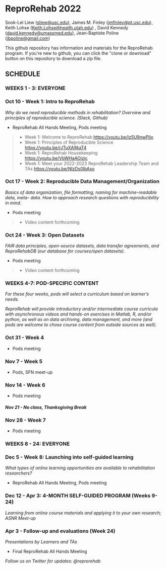 # ReproRehab 2022

Sook-Lei Liew (sliew@usc.edu), James M. Finley (jmfinley@pt.usc.edu), Keith Lohse (Keith.Lohse@health.utah.edu) , David Kennedy (david.kennedy@umassmed.edu), Jean-Baptiste Poline (jbpoline@gmail.com)

This github repository has information and materials for the ReproRehab program. If you're new to github, you can click the "clone or download" button on this repository to download a zip file. 

## SCHEDULE

### **WEEKS 1 - 3: EVERYONE**
### Oct 10 - Week 1: Intro to ReproRehab 
*Why do we need reproducible methods in rehabilitation? Overview and principles of reproducible science. (Slack, Github)*
- ReproRehab All Hands Meeting, Pods meeting

> - Week 1: Welcome to ReproRehab https://youtu.be/lz5U9nwPIjo
> - Week 1: Principles of Reproducible Science https://youtu.be/rJTuXA9kaT4
> - Week 1: ReproRehab Housekeeping https://youtu.be/VbWHaAOizic
> - Week 1: Meet your 2022-2023 ReproRehab Leadership Team and TAs https://youtu.be/NIzDs0IbAxo

### Oct 17 - Week 2: Reproducible Data Management/Organization 
*Basics of data organization, file formatting, naming for machine-readable data, meta- data. How to approach research questions with reproducibility in mind.*
- Pods meeting
> - Video content forthcoming

### Oct 24 - Week 3: Open Datasets
*FAIR data principles, open-source datasets, data transfer agreements, and ReproRehabDB (our database for courses/open datasets).*
- Pods meeting
> - Video content forthcoming


### **WEEKS 4-7: POD-SPECIFIC CONTENT**
*For these four weeks, pods will select a curriculum based on learner’s needs.*

*ReproRehab will provide introductory and/or intermediate course curricula with asynchronous videos and hands-on exercises in Matlab, R, and/or python, as well as on data archiving, data management, and more (and pods are welcome to chose course content from outside sources as well).*


### Oct 31 - Week 4
- Pods meeting

### Nov 7 - Week 5
- Pods, SFN meet-up

### Nov 14 - Week 6
- Pods meeting

#### *Nov 21 - No class, Thanksgiving Break*

### Nov 28 - Week 7
- Pods meeting

### **WEEKS 8 - 24: EVERYONE**

### Dec 5 - Week 8: Launching into self-guided learning
*What types of online learning opportunities are available to rehabilitation researchers?*
- ReproRehab All Hands Meeting, Pods meeting


### Dec 12 - Apr 3: 4-MONTH SELF-GUIDED PROGRAM (Weeks 9-24)
*Learning from online course materials and applying it to your own research; ASNR Meet-up*

### Apr 3 - Follow-up and evaluations (Week 24)
*Presentations by Learners and TAs*
- Final ReproRehab All Hands Meeting

*Follow us on Twitter for updates: @reprorehab*
